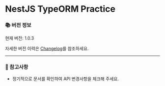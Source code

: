 # NestJS TypeORM Practice

### 📚 버전 정보

현재 버전: 1.0.3

자세한 버전 이력은 [Changelog](/changelog)를 참조하세요.

---

### 📌 참고사항

- 정기적으로 문서를 확인하여 API 변경사항을 체크해 주세요.
